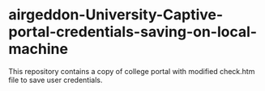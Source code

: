 # airgeddon-University-Captive-portal-credentials-saving-on-local-machine
This repository contains a copy of college portal with modified check.htm file to save user credentials.
